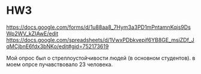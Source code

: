 # HW3
https://docs.google.com/forms/d/1u88aa8_7Hym3a3PD1mPntamnKqis9DsWp2WV_kZIAwE/edit
https://docs.google.com/spreadsheets/d/1VwxPDbkvepif6YB8GE_msiZDf_JqMCjbnE6fdx3bNKo/edit#gid=752173619

Мой опрос был о стреллоустойчивости людей (в основном студентов). в моем опрсе пучавствовало 23 человека.
